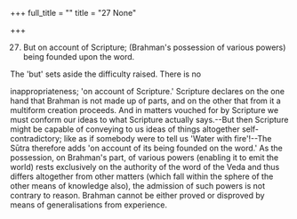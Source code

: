 +++
full_title = ""
title = "27 None"

+++


27. But on account of Scripture; (Brahman's possession of various powers) being founded upon the word.

The 'but' sets aside the difficulty raised. There is no

inappropriateness; 'on account of Scripture.' Scripture declares on the one hand that Brahman is not made up of parts, and on the other that from it a multiform creation proceeds. And in matters vouched for by Scripture we must conform our ideas to what Scripture actually says.--But then Scripture might be capable of conveying to us ideas of things altogether self-contradictory; like as if somebody were to tell us 'Water with fire'!--The Sūtra therefore adds 'on account of its being founded on the word.' As the possession, on Brahman's part, of various powers (enabling it to emit the world) rests exclusively on the authority of the word of the Veda and thus differs altogether from other matters (which fall within the sphere of the other means of knowledge also), the admission of such powers is not contrary to reason. Brahman cannot be either proved or disproved by means of generalisations from experience.

